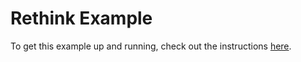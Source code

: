 # Rethink Example

To get this example up and running, check out the instructions [here](https://github.com/ccorcos/meteor-rethink).